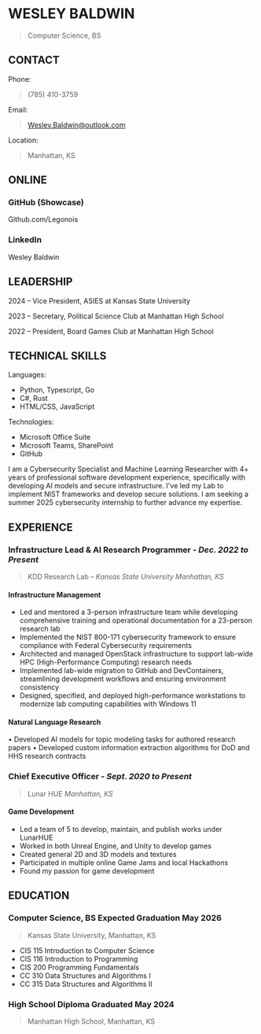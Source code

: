 # WESLEY BALDWIN

> Computer Science, BS 

## CONTACT

Phone:
> (785) 410-3759

Email:
> Wesley.Baldwin@outlook.com

Location:
> Manhattan, KS

## ONLINE

### GitHub (Showcase)
Github.com/Legonois

### LinkedIn
Wesley Baldwin

## LEADERSHIP
2024 – Vice President, ASIES at Kansas State University

2023 – Secretary, Political Science Club at Manhattan High School

2022 – President, Board Games Club at Manhattan High School

## TECHNICAL SKILLS
Languages:
- Python, Typescript, Go
- C#, Rust
- HTML/CSS, JavaScript

Technologies:
- Microsoft Office Suite
- Microsoft Teams, SharePoint
- GitHub
 
I am a Cybersecurity Specialist and Machine Learning Researcher with 4+ years of professional software development experience, specifically with developing AI models and secure infrastructure. I've led my Lab to implement NIST frameworks and develop secure solutions. I am seeking a summer 2025 cybersecurity internship to further advance my expertise.

## EXPERIENCE
### Infrastructure Lead & AI Research Programmer - *Dec. 2022 to Present*

> KDD Research Lab – *Kansas State University	Manhattan, KS*

#### Infrastructure Management
- Led and mentored a 3-person infrastructure team while developing comprehensive training and operational documentation for a 23-person research lab
- Implemented the NIST 800-171 cybersecurity framework to ensure compliance with Federal Cybersecurity requirements
- Architected and managed OpenStack infrastructure to support lab-wide HPC (High-Performance Computing) research needs
- Implemented lab-wide migration to GitHub and DevContainers, streamlining development workflows and ensuring environment consistency
- Designed, specified, and deployed high-performance workstations to modernize lab computing capabilities with Windows 11

#### Natural Language Research
•	Developed AI models for topic modeling tasks for authored research papers
•	Developed custom information extraction algorithms for DoD and HHS research contracts

### Chief Executive Officer - *Sept. 2020 to Present*
> Lunar HUE	*Manhattan, KS*

#### Game Development
- Led a team of 5 to develop, maintain, and publish works under LunarHUE
- Worked in both Unreal Engine, and Unity to develop games
- Created general 2D and 3D models and textures
- Participated in multiple online Game Jams and local Hackathons
- Found my passion for game development

## EDUCATION
### Computer Science, BS 	Expected Graduation May 2026
> Kansas State University, Manhattan, KS	
- CIS 115	Introduction to Computer Science
- CIS 116	Introduction to Programming
- CIS 200	Programming Fundamentals
- CC 310	Data Structures and Algorithms I
- CC 315	Data Structures and Algorithms II

### High School Diploma	Graduated May 2024
> Manhattan High School, Manhattan, KS